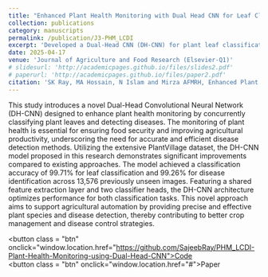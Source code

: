 ```yaml
---
title: "Enhanced Plant Health Monitoring with Dual Head CNN for Leaf Classification and Disease Identification"
collection: publications
category: manuscripts
permalink: /publication/J3-PHM_LCDI
excerpt: 'Developed a Dual-Head CNN (DH-CNN) for plant leaf classification and disease detection. Achieved 99.71% accuracy in leaf classification and 99.26% in disease identification using the PlantVillage dataset. Enhanced agricultural automation for improved crop management.'
date: 2025-04-17
venue: 'Journal of Agriculture and Food Research (Elsevier-Q1)'
# slidesurl: 'http://academicpages.github.io/files/slides2.pdf'
# paperurl: 'http://academicpages.github.io/files/paper2.pdf'
citation: 'SK Ray, MA Hossain, N Islam and Mirza AFMRH, Enhanced Plant Health Monitoring with Dual Head CNN for Leaf Classification and Disease Identification, Journal of Agriculture and Food Research.'
---
```


This study introduces a novel Dual-Head Convolutional Neural Network (DH-CNN) designed to enhance plant health monitoring by concurrently classifying plant leaves and detecting diseases. The monitoring of plant health is essential for ensuring food security and improving agricultural productivity, underscoring the need for accurate and efficient disease detection methods. Utilizing the extensive PlantVillage dataset, the DH-CNN model proposed in this research demonstrates significant improvements compared to existing approaches. The model achieved a classification accuracy of 99.71% for leaf classification and 99.26% for disease identification across 13,576 previously unseen images. Featuring a shared feature extraction layer and two classifier heads, the DH-CNN architecture optimizes performance for both classification tasks. This novel approach aims to support agricultural automation by providing precise and effective plant species and disease detection, thereby contributing to better crop management and disease control strategies.

<button class = "btn" onclick="window.location.href="https://github.com/SajeebRay/PHM_LCDI-Plant-Health-Monitoring-using-Dual-Head-CNN">Code</button>   
<button class = "btn" onclick="window.location.href="#">Paper</button>
